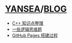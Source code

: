 # [YANSEA](https://yansea.cc)/[BLOG](https://yansea.cc/blog)

- [C++ 知识点整理][220414]
- [一些逻辑思维题][220410]
- [GitHub Pages 搭建过程][220317]

[220414]:./220414-knowledge-summary-of-cpp
[220410]:./220410-summary-of-logical-thinking-questions
[220317]:./220317-github-pages-building-process